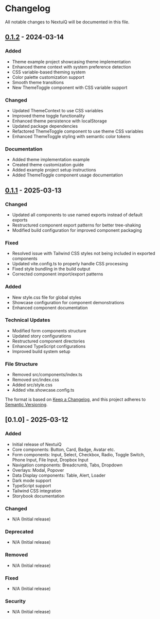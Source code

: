 # Changelog

All notable changes to NextuiQ will be documented in this file.

## [0.1.2] - 2024-03-14

### Added

- Theme example project showcasing theme implementation
- Enhanced theme context with system preference detection  
- CSS variable-based theming system
- Color palette customization support
- Smooth theme transitions
- New ThemeToggle component with CSS variable support

### Changed

- Updated ThemeContext to use CSS variables
- Improved theme toggle functionality
- Enhanced theme persistence with localStorage
- Updated package dependencies
- Refactored ThemeToggle component to use theme CSS variables
- Enhanced ThemeToggle styling with semantic color tokens

### Documentation

- Added theme implementation example
- Created theme customization guide
- Added example project setup instructions
- Added ThemeToggle component usage documentation

[0.1.2]: https://github.com/t7ean/nextuiq/releases/tag/v0.1.2

## [0.1.1] - 2025-03-13

### Changed

- Updated all components to use named exports instead of default exports
- Restructured component export patterns for better tree-shaking
- Modified build configuration for improved component packaging

### Fixed

- Resolved issue with Tailwind CSS styles not being included in exported components
- Updated vite.config.ts to properly handle CSS processing
- Fixed style bundling in the build output
- Corrected component import/export patterns

### Added

- New style.css file for global styles
- Showcase configuration for component demonstrations
- Enhanced component documentation

### Technical Updates

- Modified form components structure
- Updated story configurations
- Restructured component directories
- Enhanced TypeScript configurations
- Improved build system setup

### File Structure

- Removed src/components/index.ts
- Removed src/index.css
- Added src/style.css
- Added vite.showcase.config.ts

[0.1.1]: https://github.com/t7ean/nextuiq/releases/tag/v0.1.1

The format is based on [Keep a Changelog](https://keepachangelog.com/en/1.0.0/),
and this project adheres to [Semantic Versioning](https://semver.org/spec/v2.0.0.html).

## [0.1.0] - 2025-03-12

### Added

- Initial release of NextuiQ
- Core components: Button, Card, Badge, Avatar etc.
- Form components: Input, Select, Checkbox, Radio, Toggle Switch, Phone Input, File Input, Dropbox Input
- Navigation components: Breadcrumb, Tabs, Dropdown
- Overlays: Modal, Popover
- Data Display components: Table, Alert, Loader
- Dark mode support
- TypeScript support
- Tailwind CSS integration
- Storybook documentation

### Changed

- N/A (Initial release)

### Deprecated

- N/A (Initial release)

### Removed

- N/A (Initial release)

### Fixed

- N/A (Initial release)

### Security

- N/A (Initial release)

[1.0.0]: https://github.com/t7ean/nextuiq/releases/tag/v1.0.0

